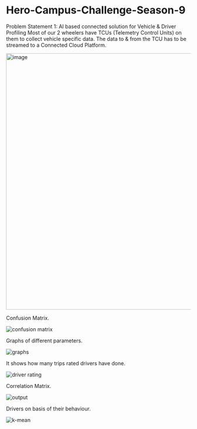 # Hero-Campus-Challenge-Season-9
Problem Statement 1: AI based connected solution for Vehicle &amp; Driver Profiling Most of our 2 wheelers have TCUs (Telemetry Control Units) on them to collect  vehicle specific data. The data to &amp; from the TCU has to be streamed to a  Connected Cloud Platform.

<img width="701" alt="image" src="https://github.com/somyakabra/Hero-Campus-Challenge-Season-9/assets/97023859/599d47fd-875f-4c55-879b-3c5ba8184a9f">



Confusion Matrix.


![confusion matrix](https://github.com/krspriya/Hero-Campus-Challenge-Season-9/assets/98299075/a6cc99df-a295-4f10-a946-c5599b7d9b7e)





Graphs of different parameters.



![graphs](https://github.com/krspriya/Hero-Campus-Challenge-Season-9/assets/98299075/51a2c67e-3b57-4ff5-8e88-9b436c996eff)




It shows how many trips rated drivers have done.


![driver rating](https://github.com/krspriya/Hero-Campus-Challenge-Season-9/assets/98299075/c831700b-80f9-4eff-ac4e-f64580f7aa9d)




Correlation Matrix.


![output](https://github.com/krspriya/Hero-Campus-Challenge-Season-9/assets/98299075/515da231-e01e-4a52-981e-6fcdfced211b)




Drivers on basis of their behaviour.


![k-mean](https://github.com/krspriya/Hero-Campus-Challenge-Season-9/assets/98299075/8594e7bc-d38f-4287-9993-56a5165dd46c)

